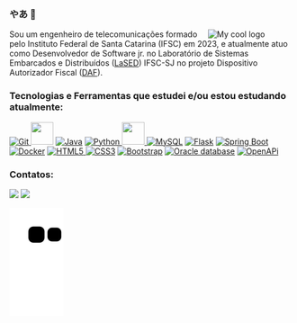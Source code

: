 ### やあ 👋

<img src="https://cdn.discordapp.com/attachments/780223861161459774/995349145021862051/octocat-renan.png" width=30% align="right" alt="My cool logo"/>

Sou um engenheiro de telecomunicações formado pelo Instituto Federal de Santa Catarina (IFSC) em 2023, e atualmente atuo como Desenvolvedor de Software jr. no Laboratório de Sistemas Embarcados e Distribuídos ([LaSED](http://www.lased.ifsc.edu.br)) IFSC-SJ no projeto Dispositivo Autorizador Fiscal ([DAF](https://ifsc-lased.github.io/daf/)).
        
### Tecnologias e Ferramentas que estudei e/ou estou estudando atualmente:
<div class="container">
<p align="left">       
</a> <a href="https://git-scm.com/docs" target="_blank" rel="noreferrer"> <img src="https://cdn.jsdelivr.net/gh/devicons/devicon/icons/git/git-original.svg" alt="Git" width="40" height="40" />  
<a href="https://docs.github.com/pt" alt="GitHub" target="_blank" rel="noreferrer"> <img src="https://cdn.jsdelivr.net/gh/devicons/devicon/icons/github/github-original.svg" width="40" height="40" /></a>           
<a href="https://www.java.com/pt-BR/" target="_blank" rel="noreferrer"> <img src="https://cdn.jsdelivr.net/gh/devicons/devicon/icons/java/java-original.svg" alt="Java" width="40" height="40" /></a> 
<a href="https://www.python.org" target="_blank" rel="noreferrer"> <img src="https://cdn.jsdelivr.net/gh/devicons/devicon/icons/python/python-original.svg" alt="Python" width="40" height="40" /> </a> 
<a href="[https://www.python.org](https://devdocs.io/cpp/)" target="_blank" rel="noreferrer"> <img src="https://cdn.jsdelivr.net/gh/devicons/devicon/icons/cplusplus/cplusplus-original.svg" width="40" height="40"/>      
<a href="https://www.mysql.com" target="_blank" rel="noreferrer"> <img src="https://cdn.jsdelivr.net/gh/devicons/devicon/icons/mysql/mysql-original.svg" alt="MySQL" width="40" height="40"/></a> 
<a href="https://flask.palletsprojects.com/en/2.2.x/" target="_blank" rel="noreferrer"> <img src="https://cdn.jsdelivr.net/gh/devicons/devicon/icons/flask/flask-original.svg" alt="Flask" width="40" height="40"/></a> 
</a> <a href="https://spring.io" target="_blank" rel="noreferrer"> <img src="https://cdn.jsdelivr.net/gh/devicons/devicon/icons/spring/spring-original.svg" alt="Spring Boot" width="40" height="40" />             
<a href="https://www.docker.com" target="_blank" rel="noreferrer">  <img src="https://cdn.jsdelivr.net/gh/devicons/devicon/icons/docker/docker-original.svg" alt="Docker" width="40" height="40" /></a> 
<a href="https://developer.mozilla.org/en-US/docs/Web/HTML" target="_blank" rel="noreferrer"> <img src="https://cdn.jsdelivr.net/gh/devicons/devicon/icons/html5/html5-original.svg" alt="HTML5" width="40" height="40"/> </a> 
<a href="https://devdocs.io/css/" target="_blank" rel="noreferrer"> <img src="https://cdn.jsdelivr.net/gh/devicons/devicon/icons/css3/css3-original.svg" alt="CSS3" width="40" height="40"/></a> 
<a href="https://getbootstrap.com" target="_blank" rel="noreferrer"> <img src="https://cdn.jsdelivr.net/gh/devicons/devicon/icons/bootstrap/bootstrap-original.svg" alt="Bootstrap" width="40" height="40"/></a> 
<a href="https://www.oracle.com/database/" target="_blank" rel="noreferrer">   <img src="https://cdn.jsdelivr.net/gh/devicons/devicon/icons/oracle/oracle-original.svg" alt="Oracle database" width="40" height="40" /></a> 
<a href="https://spec.openapis.org/oas/latest.html" target="_black" rel="noreferrer"> <img src="https://www.vectorlogo.zone/logos/openapis/openapis-icon.svg" alt="OpenAPi" width="40" height="40" /> </a>   
</div>    

### Contatos:

<div>
<a href = "mailto:rrenanrds@gmail.com"><img src="https://img.shields.io/badge/Gmail-D14836?style=for-the-badge&logo=gmail&logoColor=white" target="_blank"></a>
<a href="https://www.linkedin.com/in/renanrodolfo/" target="_blank"><img src="https://img.shields.io/badge/-LinkedIn-%230077B5?style=for-the-badge&logo=linkedin&logoColor=white" target="_blank"></a>   
</div>        

  
![Snake animation](https://github.com/renaner123/renaner123/blob/output/github-contribution-grid-snake.svg)


